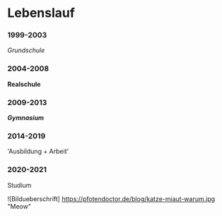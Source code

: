 # Lebenslauf

### 1999-2003

*Grundschule*

### 2004-2008

**Realschule**

### 2009-2013

***Gymnasium***

### 2014-2019

'Ausbildung + Arbeit'

### 2020-2021

Studium


![Bildueberschrift] https://pfotendoctor.de/blog/katze-miaut-warum.jpg "Meow"

